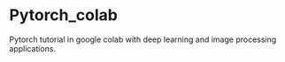 # Pytorch_colab
Pytorch tutorial in google colab with deep learning and image processing applications.
